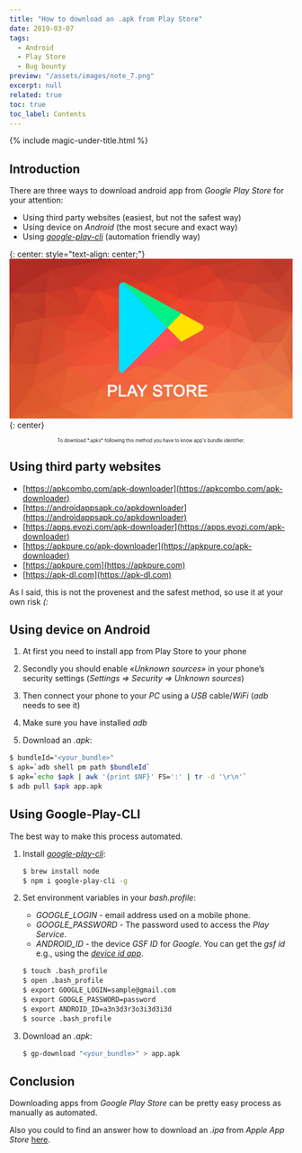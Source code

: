 ```yaml
---
title: "How to download an .apk from Play Store"
date: 2019-03-07
tags:
  - Android
  - Play Store
  - Bug bounty
preview: "/assets/images/note_7.png"
excerpt: null
related: true
toc: true
toc_label: Contents
---
```


{% include magic-under-title.html %}

## Introduction

There are three ways to download android app from *Google Play Store* for your attention:
- Using third party websites (easiest, but not the safest way)
- Using device on *Android* (the most secure and exact way)
- Using [*google-play-cli*](https://github.com/dweinstein/node-google-play-cli) (automation friendly way)

{: center: style="text-align: center;"}
![Xcode image](/assets/images/note_7_1.png)
{: center}
<p align="center" style="font-size:60%;">To download *.apks* following this method you have to know app's bundle identifier.</p>

## Using third party websites

- [https://apkcombo.com/apk-downloader](https://apkcombo.com/apk-downloader)
- [https://androidappsapk.co/apkdownloader](https://androidappsapk.co/apkdownloader)
- [https://apps.evozi.com/apk-downloader](https://apps.evozi.com/apk-downloader)
- [https://apkpure.co/apk-downloader](https://apkpure.co/apk-downloader)
- [https://apkpure.com](https://apkpure.com)
- [https://apk-dl.com](https://apk-dl.com)

As I said, this is not the provenest and the safest method, so use it at your own risk *(:*

## Using device on Android

1. At first you need to install app from Play Store to your phone

2. Secondly you should enable «*Unknown sources*» in your phone’s security settings (*Settings => Security => Unknown sources*)

3. Then connect your phone to your *PC* using a *USB* cable/*WiFi* (*adb* needs to see it)

4. Make sure you have installed *adb*

5. Download an *.apk*:

```bash
$ bundleId="<your_bundle>"
$ apk=`adb shell pm path $bundleId`
$ apk=`echo $apk | awk '{print $NF}' FS=':' | tr -d '\r\n'`
$ adb pull $apk app.apk
```

## Using Google-Play-CLI

The best way to make this process automated.

1. Install [*google-play-cli*](https://github.com/dweinstein/node-google-play-cli):

    ```bash
    $ brew install node
    $ npm i google-play-cli -g
    ```

2. Set environment variables in your *bash.profile*:

    - *GOOGLE_LOGIN* - email address used on a mobile phone.
    - *GOOGLE_PASSWORD* - The password used to access the *Play Service*.
    - *ANDROID_ID* - the device *GSF ID* for *Google*. You can get the *gsf id* e.g., using the [*device id app*](https://play.google.com/store/apps/details?id=com.evozi.deviceid&hl=en).

    ```bash
    $ touch .bash_profile
    $ open .bash_profile
    $ export GOOGLE_LOGIN=sample@gmail.com
    $ export GOOGLE_PASSWORD=password
    $ export ANDROID_ID=a3n3d3r3o3i3d3i3d
    $ source .bash_profile
    ```

3. Download an *.apk*:

    ```bash
    $ gp-download "<your_bundle>" > app.apk
    ```

## Conclusion
Downloading apps from *Google Play Store* can be pretty easy process as manually as automated.

Also you could to find an answer how to download an *.ipa* from *Apple App Store* [here](/note-8/).
